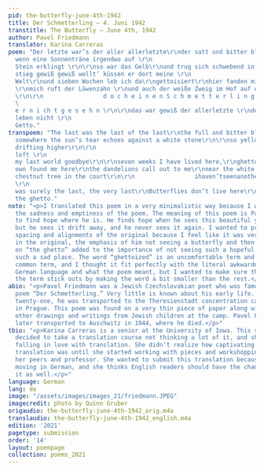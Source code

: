 ```yaml
---
pid: the-butterfly-june-4th-1942
title: Der Schmetterling — 4. Juni 1942
transtitle: The Butterfly — June 4th, 1942
author: Pavel Friedmann
translator: Karina Carreras
poem: "Der letzte war’s der aller allerletzte\r\nder satt und bitter blendend grelle\r\nvielleicht
  wenn eine Sonnenträne irgendwo auf \r\n                                                                           weißem
  Stein erklingt \r\n\r\nso war das Gelb\r\nund trug sich schwebend in die Höhe\r\ner
  stieg gewiß gewiß wollt’ küssen er dort meine \r\n                                                                                               letzte
  Welt\r\nund sieben Wochen leb ich da\r\ngettoisiert\r\nhier fanden mich die Meinen
  \r\nmich ruft der Löwenzahn \r\nund auch der weiße Zweig im Hof auf der Kastanie
  \r\n\r\n                 d o c h e i n e n S c h m e t t e r l i n g h a b i c h\r\n
  \                                                                           h i
  e r n i ch t g e s e h n \r\n\r\ndas war gewiß der allerletzte \r\ndenn Schmetterlinge
  leben nicht \r\n                                                                                                    im
  Getto."
transpoem: "The last was the last of the last\r\nthe full and bitter blinding glare\r\n\r\nmaybe
  somewhere the sun’s tear echoes against a white stone\r\n\r\nso yellow\r\nlightly
  drifting higher\r\n\r\n                                                                                                      he’s
  left \r\n                                                            surely to kiss
  my last world goodbye\r\n\r\nseven weeks I have lived here,\r\nghettoized\r\nmy
  own found me here\r\nthe dandelions call out to me\r\nnear the white branch of the
  chestnut tree in the court\r\n\r\n                 ihaven’tseenanotherbutterfly
  \r\n                                                                                       nothere\r\n\r\n\r\nthat
  was surely the last, the very last\r\nButterflies don’t live here\r\n\r\n                                                                                                    in
  the ghetto."
note: "<p>I translated this poem in a very minimalistic way because I wanted to emphasize
  the sadness and emptiness of the poem. The meaning of this poem is Pavel trying
  to find hope where he is. He finds hope when he sees this beautiful yellow butterfly
  but he sees it drift away, and he never sees it again. I wanted to preserve the
  spacing and alignments of the original because I feel like it was very important
  in the original, the emphasis of him not seeing a butterfly and then the indents
  on “the ghetto” added to the importance of not seeing such a hopeful creature in
  such a sad place. The word “ghettoized” is an uncomfortable term and not a very
  common term, and I thought it fit perfectly with the literal awkwardness of the
  German language and what the poem meant, but I wanted to make sure the readers understood
  the term stick outs by making the word a bit smaller than the rest.</p>"
abio: "<p>Pavel Friedmann was a Jewish Czechslovakian poet who was famous for his
  poem “Der Schmetterling.” Very little is known about his early life. When he was
  twenty-one, he was transported to the Theresienstadt concentration camp located
  in Prague. This poem was found on a very thin piece of paper along with a lot of
  other drawings and writings from Jewish children at the camp. Pavel Friedmann was
  later transported to Auschwitz in 1944, where he died.</p>"
tbio: "<p>Karina Carreras is a senior at the University of Iowa. This semester, she
  decided to take a translation course not thinking a lot of it, and she ended up
  falling in love with translation. She didn’t realize how captivating the art of
  translation was until she started working with pieces and workshopping them with
  her peers and professor. She wanted to submit this translation because it was so
  moving in German, and she thinks English readers should have the chance to read
  it as well.</p>"
language: German
lang: de
image: "/assets/images/images_21/friedmann.JPEG"
imagecredit: photo by Quinn Gruber
origaudio: the-butterfly-june-4th-1942_orig.m4a
translaudio: the-butterfly-june-4th-1942_english.m4a
edition: '2021'
pagetype: submission
order: '14'
layout: poempage
collection: poems_2021
---
```


